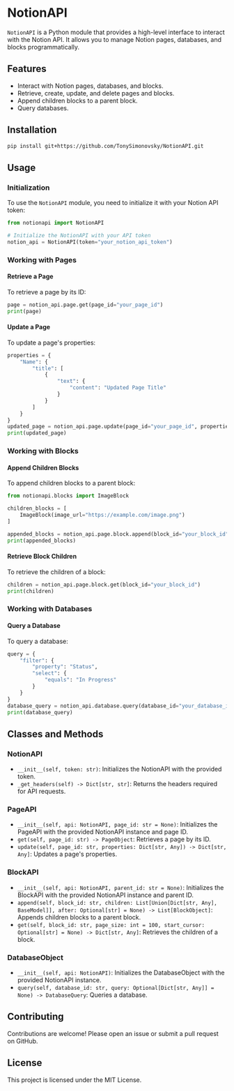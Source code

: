 # NotionAPI

`NotionAPI` is a Python module that provides a high-level interface to interact with the Notion API. It allows you to manage Notion pages, databases, and blocks programmatically.

## Features

- Interact with Notion pages, databases, and blocks.
- Retrieve, create, update, and delete pages and blocks.
- Append children blocks to a parent block.
- Query databases.

## Installation

```bash
pip install git+https://github.com/TonySimonovsky/NotionAPI.git
```

## Usage

### Initialization

To use the `NotionAPI` module, you need to initialize it with your Notion API token:

```python
from notionapi import NotionAPI

# Initialize the NotionAPI with your API token
notion_api = NotionAPI(token="your_notion_api_token")
```

### Working with Pages

#### Retrieve a Page

To retrieve a page by its ID:

```python
page = notion_api.page.get(page_id="your_page_id")
print(page)
```

#### Update a Page

To update a page's properties:

```python
properties = {
    "Name": {
        "title": [
            {
                "text": {
                    "content": "Updated Page Title"
                }
            }
        ]
    }
}
updated_page = notion_api.page.update(page_id="your_page_id", properties=properties)
print(updated_page)
```

### Working with Blocks

#### Append Children Blocks

To append children blocks to a parent block:

```python
from notionapi.blocks import ImageBlock

children_blocks = [
    ImageBlock(image_url="https://example.com/image.png")
]

appended_blocks = notion_api.page.block.append(block_id="your_block_id", children=children_blocks)
print(appended_blocks)
```

#### Retrieve Block Children

To retrieve the children of a block:

```python
children = notion_api.page.block.get(block_id="your_block_id")
print(children)
```

### Working with Databases

#### Query a Database

To query a database:

```python
query = {
    "filter": {
        "property": "Status",
        "select": {
            "equals": "In Progress"
        }
    }
}
database_query = notion_api.database.query(database_id="your_database_id", query=query)
print(database_query)
```

## Classes and Methods

### NotionAPI

- `__init__(self, token: str)`: Initializes the NotionAPI with the provided token.
- `_get_headers(self) -> Dict[str, str]`: Returns the headers required for API requests.

### PageAPI

- `__init__(self, api: NotionAPI, page_id: str = None)`: Initializes the PageAPI with the provided NotionAPI instance and page ID.
- `get(self, page_id: str) -> PageObject`: Retrieves a page by its ID.
- `update(self, page_id: str, properties: Dict[str, Any]) -> Dict[str, Any]`: Updates a page's properties.

### BlockAPI

- `__init__(self, api: NotionAPI, parent_id: str = None)`: Initializes the BlockAPI with the provided NotionAPI instance and parent ID.
- `append(self, block_id: str, children: List[Union[Dict[str, Any], BaseModel]], after: Optional[str] = None) -> List[BlockObject]`: Appends children blocks to a parent block.
- `get(self, block_id: str, page_size: int = 100, start_cursor: Optional[str] = None) -> Dict[str, Any]`: Retrieves the children of a block.

### DatabaseObject

- `__init__(self, api: NotionAPI)`: Initializes the DatabaseObject with the provided NotionAPI instance.
- `query(self, database_id: str, query: Optional[Dict[str, Any]] = None) -> DatabaseQuery`: Queries a database.

## Contributing

Contributions are welcome! Please open an issue or submit a pull request on GitHub.

## License

This project is licensed under the MIT License.
